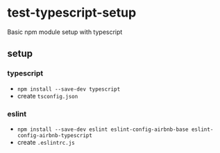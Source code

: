 # test-typescript-setup

Basic npm module setup with typescript

## setup

### typescript

- `npm install --save-dev typescript`
- create `tsconfig.json`

### eslint

- `npm install --save-dev eslint eslint-config-airbnb-base eslint-config-airbnb-typescript`
- create `.eslintrc.js`
